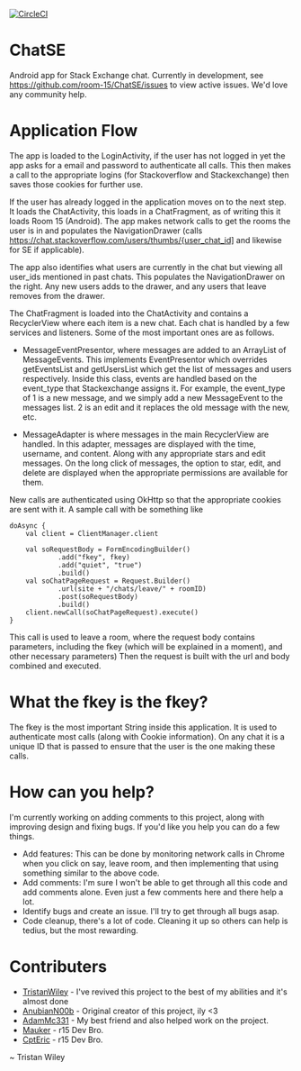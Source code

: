 [![CircleCI](https://circleci.com/gh/room-15/ChatSE/tree/master.svg?style=shield)](https://circleci.com/gh/room-15/ChatSE/tree/master)

# ChatSE

Android app for Stack Exchange chat. Currently in development, see https://github.com/room-15/ChatSE/issues to view active issues. We'd love any community help.

# Application Flow

The app is loaded to the LoginActivity, if the user has not logged in yet the app asks for a email and password to authenticate all calls. This then makes a call to the appropriate logins (for Stackoverflow and Stackexchange) then saves those cookies for further use.

If the user has already logged in the application moves on to the next step. It loads the ChatActivity, this loads in a ChatFragment, as of writing this it loads Room 15 (Android). The app makes network calls to get the rooms the user is in and populates the NavigationDrawer (calls https://chat.stackoverflow.com/users/thumbs/{user_chat_id] and likewise for SE if applicable).

The app also identifies what users are currently in the chat but viewing all user_ids mentioned in past chats. This populates the NavigationDrawer on the right. Any new users adds to the drawer, and any users that leave removes from the drawer.

The ChatFragment is loaded into the ChatActivity and contains a RecyclerView where each item is a new chat. Each chat is handled by a few services and listeners. Some of the most important ones are as follows.

  - MessageEventPresentor, where messages are added to an ArrayList of MessageEvents. This implements EventPresentor which overrides getEventsList and getUsersList which get the list of messages and users respectively. Inside this class, events are handled based on the event_type that Stackexchange assigns it. For example, the event_type of 1 is a new message, and we simply add a new MessageEvent to the messages list. 2 is an edit and it replaces the old message with the new, etc.
  
  - MessageAdapter is where messages in the main RecyclerView are handled. In this adapter, messages are displayed with the time, username, and content. Along with any appropriate stars and edit messages. On the long click of messages, the option to star, edit, and delete are displayed when the appropriate permissions are available for them.
  
New calls are authenticated using OkHttp so that the appropriate cookies are sent with it. A sample call with be something like

```
doAsync {
    val client = ClientManager.client

    val soRequestBody = FormEncodingBuilder()
            .add("fkey", fkey)
            .add("quiet", "true")
            .build()
    val soChatPageRequest = Request.Builder()
            .url(site + "/chats/leave/" + roomID)
            .post(soRequestBody)
            .build()
    client.newCall(soChatPageRequest).execute()
}
```
This call is used to leave a room, where the request body contains parameters, including the fkey (which will be explained in a moment), and other necessary parameters) Then the request is built with the url and body combined and executed.

# What the fkey is the fkey?

The fkey is the most important String inside this application. It is used to authenticate most calls (along with Cookie information). On any chat it is a unique ID that is passed to ensure that the user is the one making these calls.

# How can you help?
  
 I'm currently working on adding comments to this project, along with improving design and fixing bugs. If you'd like you help you can do a few things.
 
  - Add features: This can be done by monitoring network calls in Chrome when you click on say, leave room, and then implementing that using something similar to the above code.
  - Add comments: I'm sure I won't be able to get through all this code and add comments alone. Even just a few comments here and there help a lot.
  - Identify bugs and create an issue. I'll try to get through all bugs asap.
  - Code cleanup, there's a lot of code. Cleaning it up so others can help is tedius, but the most rewarding.
  
# Contributers
  - [TristanWiley](https://github.com/TristanWiley) - I've revived this project to the best of my abilities and it's almost done
  - [AnubianN00b](https://github.com/AnubianN00b) - Original creator of this project, ily <3
  - [AdamMc331](https://github.com/AdamMc331) - My best friend and also helped work on the project.
  - [Mauker](https://github.com/Mauker1) - r15 Dev Bro.
  - [CptEric](https://github.com/tryadelion) - r15 Dev Bro.
  
~ Tristan Wiley
      
